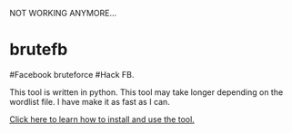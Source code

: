 NOT WORKING ANYMORE... 
# brutefb
#Facebook bruteforce
#Hack FB. 

This tool is written in python.
This tool may take longer depending on the wordlist file. 
I have make it as fast as I can. 

<a href="#" >Click here to learn how to install and use the tool.</a>
